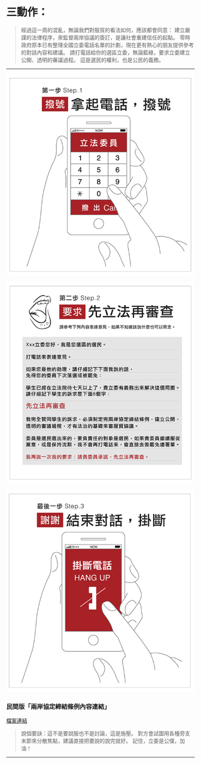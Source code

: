 <a id="teach"></a>
# 三動作：

> 經過這一周的混亂，無論我們對服貿的看法如何，應該都會同意：
> 建立嚴謹的法律程序，來監督兩岸協議的簽訂，是讓社會重建信任的起點。
> 零時政府原本已有整理全國立委電話名單的計劃，現在更有熱心的朋友提供參考的對話內容和建議。
> 請打電話給你的選區立委，無論藍綠，要求立委建立公開、透明的審議過程。
> 這是選民的權利，也是公民的義務。

----

<a id="action1"></a>
![step1](/images/step/step1.png)
 
<a id="action2"></a>
![step2](/images/step/step2.png)
 
<a id="action3"></a>
![step3](/images/step/step3.png)


<a id="link"></a>
### 民間版「兩岸協定締結條例內容連結」

[檔案連結](https://docs.google.com/file/d/0B6meUyeFIFA8N2VaX3FvNWYzWlU/edit)

> 說個要訣：這不是要說服也不是討論，這是施壓。
> 對方會試圖用各種旁支末節來分散焦點，建議直接把要說的說完就好。
> 記住，立委是公僕，加油！

----
